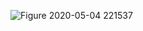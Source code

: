 ![Figure 2020-05-04 221537](https://user-images.githubusercontent.com/61268484/80990891-12fd8d80-8dc2-11ea-97a4-cfdc24823f8f.png)
